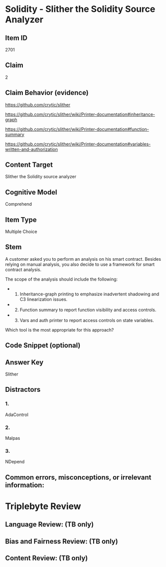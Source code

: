 # Solidity - Slither the Solidity Source Analyzer

## Item ID
2701

## Claim
2

## Claim Behavior (evidence)
https://github.com/crytic/slither

https://github.com/crytic/slither/wiki/Printer-documentation#inheritance-graph

https://github.com/crytic/slither/wiki/Printer-documentation#function-summary

https://github.com/crytic/slither/wiki/Printer-documentation#variables-written-and-authorization


## Content Target
Slither the Solidity source analyzer

## Cognitive Model
Comprehend

## Item Type
Multiple Choice

## Stem
A customer asked you to perform an analysis on his smart contract. Besides relying on manual analysis, you also decide to use a framework for smart contract analysis.

The scope of the analysis should include the following:
- 1. Inheritance-graph printing to emphasize inadvertent shadowing and C3 linearization issues.
- 2. Function summary to report function visibility and access controls.
- 3. Vars and auth printer to report access controls on state variables.

Which tool is the most appropriate for this approach?

## Code Snippet (optional)

## Answer Key
Slither

## Distractors
### 1.
AdaControl

### 2.
Malpas

### 3.
NDepend

## Common errors, misconceptions, or irrelevant information:

# Triplebyte Review

## Language Review: (TB only)

## Bias and Fairness Review: (TB only)

## Content Review: (TB only)
